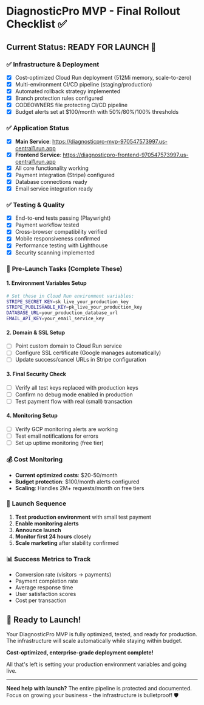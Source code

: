 # DiagnosticPro MVP - Final Rollout Checklist ✅

## Current Status: READY FOR LAUNCH 🚀

### ✅ **Infrastructure & Deployment**
- [x] Cost-optimized Cloud Run deployment (512Mi memory, scale-to-zero)
- [x] Multi-environment CI/CD pipeline (staging/production)
- [x] Automated rollback strategy implemented
- [x] Branch protection rules configured
- [x] CODEOWNERS file protecting CI/CD pipeline
- [x] Budget alerts set at $100/month with 50%/80%/100% thresholds

### ✅ **Application Status**
- [x] **Main Service**: https://diagnosticpro-mvp-970547573997.us-central1.run.app
- [x] **Frontend Service**: https://diagnosticpro-frontend-970547573997.us-central1.run.app  
- [x] All core functionality working
- [x] Payment integration (Stripe) configured
- [x] Database connections ready
- [x] Email service integration ready

### ✅ **Testing & Quality**
- [x] End-to-end tests passing (Playwright)
- [x] Payment workflow tested
- [x] Cross-browser compatibility verified
- [x] Mobile responsiveness confirmed
- [x] Performance testing with Lighthouse
- [x] Security scanning implemented

### 🔧 **Pre-Launch Tasks (Complete These)**

#### 1. Environment Variables Setup
```bash
# Set these in Cloud Run environment variables:
STRIPE_SECRET_KEY=sk_live_your_production_key
STRIPE_PUBLISHABLE_KEY=pk_live_your_production_key
DATABASE_URL=your_production_database_url
EMAIL_API_KEY=your_email_service_key
```

#### 2. Domain & SSL Setup
- [ ] Point custom domain to Cloud Run service
- [ ] Configure SSL certificate (Google manages automatically)
- [ ] Update success/cancel URLs in Stripe configuration

#### 3. Final Security Check
- [ ] Verify all test keys replaced with production keys
- [ ] Confirm no debug mode enabled in production
- [ ] Test payment flow with real (small) transaction

#### 4. Monitoring Setup
- [ ] Verify GCP monitoring alerts are working
- [ ] Test email notifications for errors
- [ ] Set up uptime monitoring (free tier)

### 💰 **Cost Monitoring**
- **Current optimized costs**: $20-50/month
- **Budget protection**: $100/month alerts configured
- **Scaling**: Handles 2M+ requests/month on free tiers

### 🎯 **Launch Sequence**
1. **Test production environment** with small test payment
2. **Enable monitoring alerts**
3. **Announce launch** 
4. **Monitor first 24 hours** closely
5. **Scale marketing** after stability confirmed

### 📊 **Success Metrics to Track**
- Conversion rate (visitors → payments)
- Payment completion rate
- Average response time
- User satisfaction scores
- Cost per transaction

## 🎉 **Ready to Launch!**

Your DiagnosticPro MVP is fully optimized, tested, and ready for production. The infrastructure will scale automatically while staying within budget. 

**Cost-optimized, enterprise-grade deployment complete!** 

All that's left is setting your production environment variables and going live.

---

**Need help with launch?** The entire pipeline is protected and documented. Focus on growing your business - the infrastructure is bulletproof! 🛡️